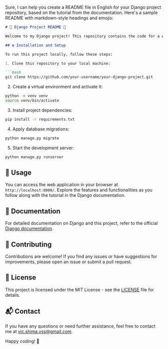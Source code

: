 Sure, I can help you create a README file in English for your Django project repository, based on the tutorial from the documentation. Here's a sample README with markdown-style headings and emojis:

```markdown
# 🌟 Django Project README 🌟

Welcome to my Django project! This repository contains the code for a web application built using Django. This project follows the tutorial from the Django documentation to get you started with Django development.

## ⚙️ Installation and Setup

To run this project locally, follow these steps:

1. Clone this repository to your local machine:

```bash
git clone https://github.com/your-username/your-django-project.git
```

2. Create a virtual environment and activate it:

```bash
python -m venv venv
source venv/bin/activate
```

3. Install project dependencies:

```bash
pip install -r requirements.txt
```

4. Apply database migrations:

```bash
python manage.py migrate
```

5. Start the development server:

```bash
python manage.py runserver
```

## 🚀 Usage

You can access the web application in your browser at `http://localhost:8000/`. Explore the features and functionalities as you follow along with the tutorial in the Django documentation.

## 📖 Documentation

For detailed documentation on Django and this project, refer to the official [Django documentation](https://docs.djangoproject.com/).

## 🤝 Contributing

Contributions are welcome! If you find any issues or have suggestions for improvements, please open an issue or submit a pull request.

## 📜 License

This project is licensed under the MIT License - see the [LICENSE](LICENSE) file for details.

## 📬 Contact

If you have any questions or need further assistance, feel free to contact me at [vic.shima.vss@gmail.com](vic.shima.vss@gmail.com).

Happy coding! 🚀
